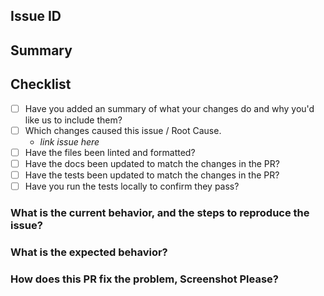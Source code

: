 ## Issue ID

## Summary

## Checklist

- [ ] Have you added an summary of what your changes do and why you'd like us to include them?
- [ ] Which changes caused this issue / Root Cause.
  - _link issue here_
- [ ] Have the files been linted and formatted?
- [ ] Have the docs been updated to match the changes in the PR?
- [ ] Have the tests been updated to match the changes in the PR?
- [ ] Have you run the tests locally to confirm they pass?

### What is the current behavior, and the steps to reproduce the issue?

### What is the expected behavior?

### How does this PR fix the problem, Screenshot Please?